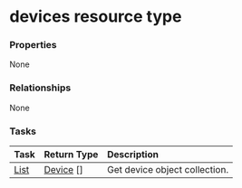 # devices resource type



### Properties
None

### Relationships
None


### Tasks

| Task		   | Return Type	|Description|
|:---------------|:--------|:----------|
|[List](../api/device_list.md) | [Device](device.md) [] |Get device object collection. |

<!-- uuid: a41d3212-f882-45af-b6ed-bc4b4edcf137
2015-10-15 16:17:31 UTC -->
<!-- {
  "type": "#page.annotation",
  "description": "devices resource",
  "keywords": "",
  "section": "documentation",
  "tocPath": ""
}-->